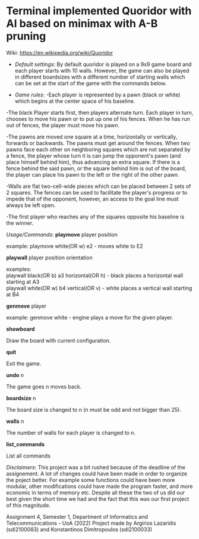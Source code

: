 # Terminal implemented Quoridor with AI based on minimax with A-B pruning

Wiki: https://en.wikipedia.org/wiki/Quoridor


* *Default settings*:
By default quoridor is played on a 9x9 game board and each player starts with 10 walls. However, the game can also be played in different boardsizes with a different number of starting walls which can be set at the start of the game with the commands below.

* *Game rules*:
 -Each player is represented by a pawn (black or white) which begins at the center space of his baseline.

 -The black Player starts first, then players alternate turn. Each player in turn, chooses to move his pawn or to put up one of his fences. When he has run out of fences, the player must move his pawn.

 -The pawns are moved one square at a time, horizontally or vertically, forwards or backwards. The pawns must get around the fences. When two pawns face each other on neighboring squares which are not separated by a fence, the player whose turn it is can jump the opponent's pawn (and place himself behind him), thus advancing an extra square. If there is a fence behind the said pawn, or the square behind him is out of the board, the player can place his pawn to the left or the right of the other pawn.

 -Walls are flat two-cell-wide pieces which can be placed between 2 sets of 2 squares. The fences can be used to facilitate the player's progress or to impede that of the opponent, however, an access to the goal line must always be left open.
 
 -The first player who reaches any of the squares opposite his baseline is the winner.

*Usage/Commands*:
**playmove** player position <br/>

  example: playmove white(OR w) e2 - moves white to E2
  
**playwall** player position orientation <br/>

  examples:<br/>
  playwall black(OR b) a3 horizontal(OR h) - black places a horizontal wall starting at A3 <br/>
  playwall white(OR w) b4 vertical(OR v) - white places a vertical wall starting at B4 <br/>
  
**genmove** player <br/>

  example: genmove white - engine plays a move for the given player.
 
**showboard** <br/>

  Draw the board with current configuration.
  
**quit** <br/>

  Exit the game.
  
**undo** n <br/>

  The game goes n moves back.
  
**boardsize** n <br/>

  The board size is changed to n (n must be odd and not bigger than 25).
  
**walls** n <br/>

  The number of walls for each player is changed to n.
  
**list_commands** <br/>

  List all commands

*Disclaimers*:
 This project was a bit rushed because of the deadline of the assignement.
 A lot of changes could have been made in order to organize the poject better. For example some functions could have been more modular, other modifications could have made the program faster, and more economic in terms of memory etc.
 Despite all these the two of us did our best given the short time we had and the fact that this was our first project of this magnitude.

Assignment 4, Semester 1, Department of Informatics and Telecommunications - UoA (2022)
Project made by Argirios Lazaridis (sdi2100083) and Konstantinos Dimitropoulos (sdi2100033)